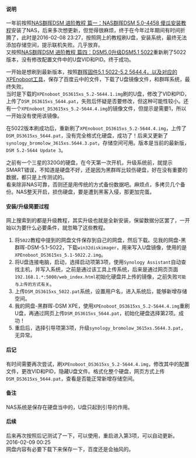 #### 说明

一年前按照[NAS群晖DSM 进阶教程 篇一：NAS群晖DSM 5.0-4458 傻瓜安装教程](http://post.smzdm.com/p/36280/)安装了NAS，后来多次想更新，但觉得很麻烦，终于在今年过年期间有时间折腾了，此时是2016-02-08 23:27，按照网上的教程刷U盘，安装系统，最终无法添加存储空间，提示联机失败。几乎放弃。  
又按照[NAS群晖DSM 进阶教程 篇四：DSM5.0升级DSM5.1 5022](http://post.smzdm.com/p/119984/)重新刷了5022版本，没有修改配置文件中的U盘VID和PID。终于成功。  

一开始是想刷到最新版本，按照[群晖固件5.1 5022-5.2 5644.4，以及对应的XPEnoboot工具](http://www.nasyun.com/thread-24433-1-1.html)，保存了百度云中的文件，下载了U盘镜像文件，和群晖系统，最终失败。  
当时是下载的`XPEnoboot_DS3615xs_5.2-5644.1.img`刷的U盘，修改了VID和PID，上传了`DSM_DS3615xs_5644.pat`，失败后怀疑是否要修改，但这种可能性较小。还有一个`XPEnoboot_DS3615xs_5.2-5644.4.img`的镜像文件，但提示是需要1，所以一开始没有使用该镜像。  

在5022版本刷成功后，重新刷了`XPEnoboot_DS3615xs_5.2-5644.4.img`，上传了`DSM_DS3615xs_5644.pat`，没有完全格式化硬盘，成功了！后来又更新了`synology_bromolow_3615xs.5644.3.pat`，存储空间可用。版本是当前的最新版，`DSM 5.2-5644 Update 3`。  

之前有一个三星的320G的硬盘，在今天第一次开机，升级系统前，就提示SMART错误，不知道是硬盘不好，还是因为黑群晖比较伤硬盘，好在没有重要的数据，都只是上传测试的。  
看来除非NAS可靠，否则还是用传统的方式备份数据吧。麻烦点，多拷贝几个备份。NAS整天开启，损伤硬盘，要是遭到黑客入侵，那更加完蛋。  

#### 安装/升级简要过程

网上搜索到的都是升级教程，其实升级也就是全新安装，保留数据分区罢了，一开始以为要什么必要条件，就忽略了这些教程。  

1. 将`5022`教程中提到的网盘文件保存到自己的网盘，然后下载。见我的网盘-黑群晖-DSM-5.1-5022，下载`win32diskimager`，用来写入U盘镜像，使用的是`XPEnoboot_DS3615xs_5.1-5022.2.img`。  
2. 将U盘连接电脑，启动，选择启动项第3项，使用`Synology Assistant`自动查找主机，并写入系统，之前是通过该工具上传系统，后来是通过网页页面`192.168.1.*:5000/web_index.html`初始化硬盘并上传的镜像，之前失败`可能与上传的方式有关`。  
3. 上传`DSM_DS3615xs_5022.pat`系统，设置用户名，进入系统后，能够新增存储空间。  
4. 我的网盘-黑群晖-DSM XPE，使用`XPEnoboot_DS3615xs_5.2-5644.4.img`重刷U盘，再通过网页上传`DSM_DS3615xs_5644.pat`，初始化硬盘选择第2项。成功！  
5. 重启后，选择引导项第3项，升级`synology_bromolow_3615xs.5644.3.pat`，无异常。

#### 后记

有时间需要再次尝试，刷`XPEnoboot_DS3615xs_5.2-5644.4.img`，修改其中的配置文件，更改VID和PID，隐藏U盘文件。格式化整个硬盘，网页方式上传`DSM_DS3615xs_5644.pat`，查看是否能正常新增存储空间。  

#### 备注

NAS系统是保存在硬盘当中的，U盘只起到引导的作用。  

#### 后续

后来再次按照后记测试了一下，可以使用，重启进入第3项，可以自动更新。  2016-02-09 00:25  
网盘内容有必要下载下来保存一下，百度还是会抽风的。  
